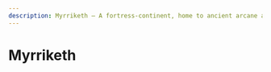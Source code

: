 ```yaml
---
description: Myrriketh – A fortress-continent, home to ancient arcane academies
---
```


# Myrriketh

